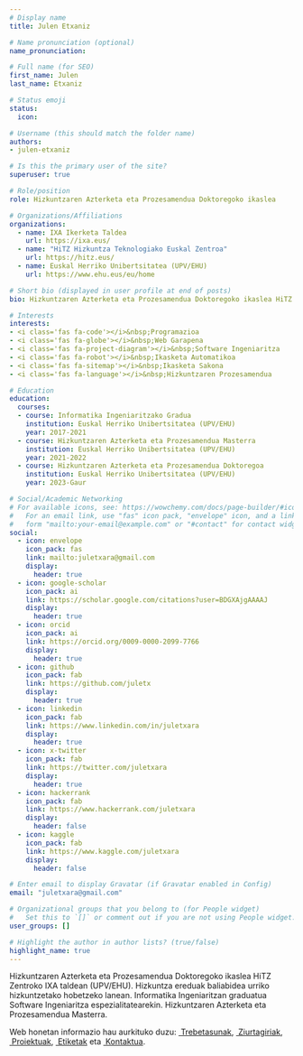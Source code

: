 ```yaml
---
# Display name
title: Julen Etxaniz

# Name pronunciation (optional)
name_pronunciation: 

# Full name (for SEO)
first_name: Julen
last_name: Etxaniz

# Status emoji
status:
  icon: 

# Username (this should match the folder name)
authors:
- julen-etxaniz

# Is this the primary user of the site?
superuser: true

# Role/position
role: Hizkuntzaren Azterketa eta Prozesamendua Doktoregoko ikaslea

# Organizations/Affiliations
organizations:
  - name: IXA Ikerketa Taldea
    url: https://ixa.eus/
  - name: "HiTZ Hizkuntza Teknologiako Euskal Zentroa"
    url: https://hitz.eus/
  - name: Euskal Herriko Unibertsitatea (UPV/EHU)
    url: https://www.ehu.eus/eu/home

# Short bio (displayed in user profile at end of posts)
bio: Hizkuntzaren Azterketa eta Prozesamendua Doktoregoko ikaslea HiTZ Zentroko IXA taldean (UPV/EHU). Hizkuntza ereduak baliabidea urriko hizkuntzetako hobetzeko lanean. Informatika Ingeniaritzan graduatua Software Ingeniaritza espezialitatearekin. Hizkuntzaren Azterketa eta Prozesamendua Masterra.

# Interests
interests:
- <i class='fas fa-code'></i>&nbsp;Programazioa
- <i class='fas fa-globe'></i>&nbsp;Web Garapena
- <i class='fas fa-project-diagram'></i>&nbsp;Software Ingeniaritza
- <i class='fas fa-robot'></i>&nbsp;Ikasketa Automatikoa
- <i class='fas fa-sitemap'></i>&nbsp;Ikasketa Sakona
- <i class='fas fa-language'></i>&nbsp;Hizkuntzaren Prozesamendua

# Education
education:
  courses:
  - course: Informatika Ingeniaritzako Gradua
    institution: Euskal Herriko Unibertsitatea (UPV/EHU)
    year: 2017-2021
  - course: Hizkuntzaren Azterketa eta Prozesamendua Masterra
    institution: Euskal Herriko Unibertsitatea (UPV/EHU)
    year: 2021-2022
  - course: Hizkuntzaren Azterketa eta Prozesamendua Doktoregoa
    institution: Euskal Herriko Unibertsitatea (UPV/EHU)
    year: 2023-Gaur

# Social/Academic Networking
# For available icons, see: https://wowchemy.com/docs/page-builder/#icons
#   For an email link, use "fas" icon pack, "envelope" icon, and a link in the
#   form "mailto:your-email@example.com" or "#contact" for contact widget.
social:
  - icon: envelope
    icon_pack: fas
    link: mailto:juletxara@gmail.com
    display:
      header: true
  - icon: google-scholar
    icon_pack: ai
    link: https://scholar.google.com/citations?user=BDGXAjgAAAAJ
    display:
      header: true
  - icon: orcid
    icon_pack: ai
    link: https://orcid.org/0009-0000-2099-7766
    display:
      header: true
  - icon: github
    icon_pack: fab
    link: https://github.com/juletx
    display:
      header: true
  - icon: linkedin
    icon_pack: fab
    link: https://www.linkedin.com/in/juletxara
    display:
      header: true
  - icon: x-twitter
    icon_pack: fab
    link: https://twitter.com/juletxara
    display:
      header: true
  - icon: hackerrank
    icon_pack: fab
    link: https://www.hackerrank.com/juletxara
    display:
      header: false
  - icon: kaggle
    icon_pack: fab
    link: https://www.kaggle.com/juletxara
    display:
      header: false

# Enter email to display Gravatar (if Gravatar enabled in Config)
email: "juletxara@gmail.com"

# Organizational groups that you belong to (for People widget)
#   Set this to `[]` or comment out if you are not using People widget.
user_groups: []

# Highlight the author in author lists? (true/false)
highlight_name: true
---
```


Hizkuntzaren Azterketa eta Prozesamendua Doktoregoko ikaslea HiTZ Zentroko IXA taldean (UPV/EHU). Hizkuntza ereduak baliabidea urriko hizkuntzetako hobetzeko lanean. Informatika Ingeniaritzan graduatua Software Ingeniaritza espezialitatearekin. Hizkuntzaren Azterketa eta Prozesamendua Masterra.

Web honetan informazio hau aurkituko duzu: [<i class='fas fa-check'></i>&nbsp;Trebetasunak](#skills), [<i class='fas fa-award'></i>&nbsp;Ziurtagiriak](#accomplishments), [<i class='fas fa-code'></i>&nbsp;Proiektuak](#projects), [<i class='fas fa-tags'></i>&nbsp;Etiketak](#tags) eta [<i class='fas fa-envelope'></i>&nbsp;Kontaktua](#contact).
